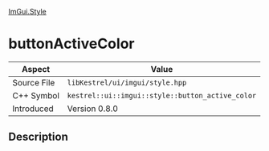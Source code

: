 [ImGui.Style](index)
# buttonActiveColor
| Aspect | Value |
| --- | --- |
| Source File | `libKestrel/ui/imgui/style.hpp` |
| C++ Symbol | `kestrel::ui::imgui::style::button_active_color` |
| Introduced | Version 0.8.0 |
## Description

